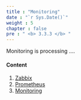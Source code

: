 ```yaml
---
title : "Monitoring"
date : "`r Sys.Date()`"
weight : 5
chapter : false
pre : " <b> 3.3.3 </b> "
---
```


Monitoring is processing ....

#### Content

1. [Zabbix](3.3.3.1-zabbix/)
2. [Prometheus](3.3.3.2-prometheus/)
2. [Monitoring](3.3.3.3-grafana/)